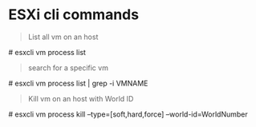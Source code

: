 ESXi cli commands
=====

>List all vm on an host

\# esxcli vm process list

> search for a specific vm 

\# esxcli vm process list \| grep -i VMNAME

>Kill vm on an host with World ID

\# esxcli vm process kill –type=[soft,hard,force] –world-id=WorldNumber